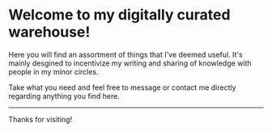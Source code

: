 # Welcome to my digitally curated warehouse!

Here you will find an assortment of things that I've deemed useful. It's mainly desgined to incentivize my writing and sharing of knowledge with people in my minor circles.

Take what you need and feel free to message or contact me directly regarding anything you find here.



---

Thanks for visiting!
